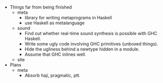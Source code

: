 - Things far from being finished
    - meta
        - library for writing metaprograms in Haskell
        - use Haskell as metalanguage
    - sound
        - Find out whether real-time sound synthesis is possible with GHC Haskell.
        - Write some ugly code involving GHC primitives (unboxed things).
        - Hide the ugliness behind a newtype hidden in a module.
        - Assume that GHC inlines well.
    - site
- Plans
    - meta
        - Absorb haji, pragmatic, ptt.
